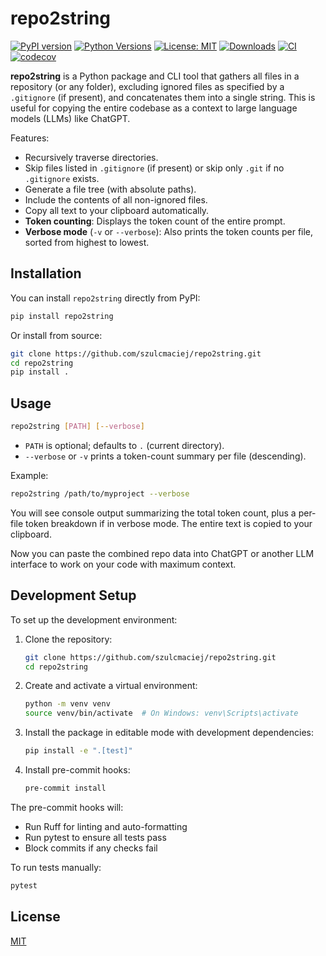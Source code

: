 # repo2string

[![PyPI version](https://badge.fury.io/py/repo2string.svg)](https://badge.fury.io/py/repo2string)
[![Python Versions](https://img.shields.io/pypi/pyversions/repo2string)](https://pypi.org/project/repo2string/)
[![License: MIT](https://img.shields.io/badge/License-MIT-yellow.svg)](https://opensource.org/licenses/MIT)
[![Downloads](https://static.pepy.tech/badge/repo2string)](https://pepy.tech/project/repo2string)
[![CI](https://github.com/szulcmaciej/repo2string/actions/workflows/ci.yml/badge.svg)](https://github.com/szulcmaciej/repo2string/actions/workflows/ci.yml)
[![codecov](https://codecov.io/gh/szulcmaciej/repo2string/branch/master/graph/badge.svg)](https://codecov.io/gh/szulcmaciej/repo2string)

**repo2string** is a Python package and CLI tool that gathers all files in a repository 
(or any folder), excluding ignored files as specified by a `.gitignore` (if present), 
and concatenates them into a single string. This is useful for copying the entire 
codebase as a context to large language models (LLMs) like ChatGPT.

Features:

- Recursively traverse directories.
- Skip files listed in `.gitignore` (if present) or skip only `.git` if no `.gitignore` exists.
- Generate a file tree (with absolute paths).
- Include the contents of all non-ignored files.
- Copy all text to your clipboard automatically.
- **Token counting**: Displays the token count of the entire prompt. 
- **Verbose mode** (`-v` or `--verbose`): Also prints the token counts per file, 
  sorted from highest to lowest.

## Installation

You can install `repo2string` directly from PyPI:

```bash
pip install repo2string
```

Or install from source:

```bash
git clone https://github.com/szulcmaciej/repo2string.git
cd repo2string
pip install .
```



## Usage

```bash
repo2string [PATH] [--verbose]
```

- `PATH` is optional; defaults to `.` (current directory).
- `--verbose` or `-v` prints a token-count summary per file (descending).

Example:

```bash
repo2string /path/to/myproject --verbose
```

You will see console output summarizing the total token count, plus a per-file token breakdown if in verbose mode. The entire text is copied to your clipboard.

Now you can paste the combined repo data into ChatGPT or another LLM interface to work on your code with maximum context.

## Development Setup

To set up the development environment:

1. Clone the repository:
   ```bash
   git clone https://github.com/szulcmaciej/repo2string.git
   cd repo2string
   ```

2. Create and activate a virtual environment:
   ```bash
   python -m venv venv
   source venv/bin/activate  # On Windows: venv\Scripts\activate
   ```

3. Install the package in editable mode with development dependencies:
   ```bash
   pip install -e ".[test]"
   ```

4. Install pre-commit hooks:
   ```bash
   pre-commit install
   ```

The pre-commit hooks will:
- Run Ruff for linting and auto-formatting
- Run pytest to ensure all tests pass
- Block commits if any checks fail

To run tests manually:
```bash
pytest
```

## License

[MIT](https://opensource.org/licenses/MIT)